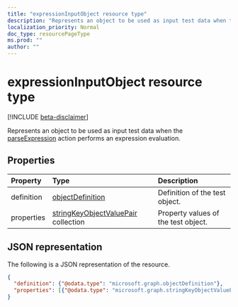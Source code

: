 ```yaml
---
title: "expressionInputObject resource type"
description: "Represents an object to be used as input test data when the [synchronizationSchema: parseExpression](../api/synchronization_synchronizationschema_parseexpression.md) action performs an expression evaluation."
localization_priority: Normal
doc_type: resourcePageType
ms.prod: ""
author: ""
---
```


# expressionInputObject resource type

[!INCLUDE [beta-disclaimer](../../includes/beta-disclaimer.md)]

Represents an object to be used as input test data when the [parseExpression](../api/synchronization-synchronizationschema-parseexpression.md) action performs an expression evaluation.

## Properties
| Property	   | Type	|Description|
|:---------------|:--------|:----------|
|definition|[objectDefinition](synchronization-objectdefinition.md)|Definition of the test object.|
|properties|[stringKeyObjectValuePair](synchronization-stringkeyobjectvaluepair.md) collection|Property values of the test object.|

## JSON representation

The following is a JSON representation of the resource.

<!-- {
  "blockType": "resource",
  "optionalProperties": [

  ],
  "@odata.type": "microsoft.graph.expressionInputObject"
}-->

```json
{
  "definition": {"@odata.type": "microsoft.graph.objectDefinition"},
  "properties": [{"@odata.type": "microsoft.graph.stringKeyObjectValuePair"}]
}

```

<!-- uuid: 8fcb5dbc-d5aa-4681-8e31-b001d5168d79
2015-10-25 14:57:30 UTC -->
<!--
{
  "type": "#page.annotation",
  "description": "expressionInputObject resource",
  "keywords": "",
  "section": "documentation",
  "tocPath": "",
  "suppressions": []
}
-->
